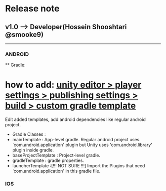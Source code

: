 # Release note

## v1.0  --> Developer(Hossein Shooshtari @smooke9)
--------------------------------------------------------------------------------------------
###  ANDROID   ###

** Gradle:
# how to add: [unity editor > player settings > publishing settings > build > custom gradle template]() ##
Edit added templates, add android dependencies like regular android project.

- Gradle Classes :
 - mainTemplate : App-level gradle.
    Regular android project uses 'com.android.application' plugin but Unity uses 'com.android.library' plugin inside gradle.
 - baseProjectTemplate : Project-level gradle.
 - gradleTemplate : gradle properties.
 - launcherTemplate :[!!! NOT SURE !!!] Import the Plugins that need 'com.android.application' in this gradle file.


###  IOS       ###

